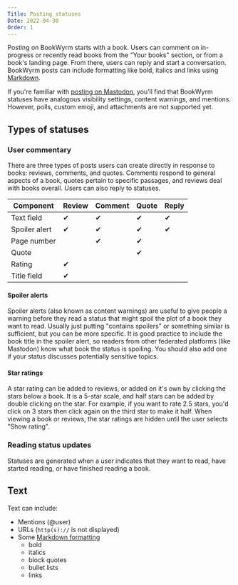 ```yaml
---
Title: Posting statuses
Date: 2022-04-30
Order: 1
---
```


Posting on BookWyrm starts with a book.
Users can comment on in-progress or recently read books from the "Your books" section, or from a book's landing page.
From there, users can reply and start a conversation.
BookWyrm posts can include formatting like bold, italics and links using [Markdown](https://www.markdownguide.org/cheat-sheet/).

If you're familiar with [posting on Mastodon](https://docs.joinmastodon.org/user/posting/), you'll find that BookWyrm statuses have analogous visibility settings, content warnings, and mentions. However, polls, custom emoji, and attachments are not supported yet.

## Types of statuses

### User commentary

There are three types of posts users can create directly in response to books: reviews, comments, and quotes. Comments respond to general aspects of a book, quotes pertain to specific passages, and reviews deal with books overall. Users can also reply to statuses.

| Component | Review | Comment | Quote | Reply |
| --------- | ------ | ------- | ----- | ----- |
| Text field | ✔ | ✔ | ✔ | ✔ |
| Spoiler alert | ✔ | ✔ | ✔ | ✔ |
| Page number | | ✔ | ✔  |
| Quote | |  | ✔  |
| Rating | ✔ |  |  |
| Title field | ✔ |  |  |

#### Spoiler alerts

Spoiler alerts (also known as content warnings) are useful to give people a warning before they read a status that might spoil the plot of a book they want to read.
Usually just putting "contains spoilers" or something similar is sufficient, but you can be more specific.
It is good practice to include the book title in the spoiler alert, so readers from other federated platforms (like Mastodon) know what book the status is spoiling.
You should also add one if your status discusses potentially sensitive topics.

#### Star ratings

A star rating can be added to reviews, or added on it's own by clicking the stars below a book.
It is a 5-star scale, and half stars can be added by double clicking on the star.
For example, if you want to rate 2.5 stars, you'd click on 3 stars then click again on the third star to make it half.
When viewing a book or reviews, the star ratings are hidden until the user selects "Show rating".

### Reading status updates

Statuses are generated when a user indicates that they want to read, have started reading, or have finished reading a book.

## Text
Text can include:

- Mentions (@user)
- URLs (`http(s)://` is not displayed)
- Some [Markdown formatting](https://www.markdownguide.org/cheat-sheet/)
    - bold
    - italics
    - block quotes
    - bullet lists
    - links

